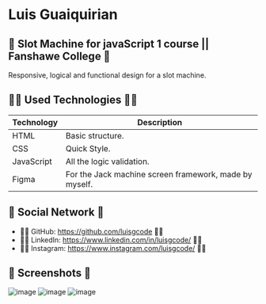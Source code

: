 # Luis Guaiquirian

## 📜 Slot Machine for javaScript 1 course || Fanshawe College 📜

Responsive, logical and functional design for a slot machine.

## 👨‍💻 Used Technologies 👨‍💻

| Technology | Description                                                                          |
| ---------- | ------------------------------------------------------------------------------------ |
| HTML       | Basic structure.                                                                     |
| CSS        | Quick Style.                                                                         |
| JavaScript | All the logic validation.                                                            |
| Figma      | For the Jack machine screen framework, made by myself.                               |

## 🤗 Social Network 🤗

- 🧑‍💻 GitHub: https://github.com/luisgcode 🧑‍💻
- 🧑‍💻 LinkedIn: https://www.linkedin.com/in/luisgcode/ 🧑‍💻
- 🧑‍💻 Instagram: https://www.instagram.com/luisgcode/ 🧑‍💻

## 📜 Screenshots 📜
![image](https://github.com/luisgcode/slotMachineJSCollegeTerm1/assets/72318958/5118d36d-8778-4c91-81eb-cb6f144c78b6)
![image](https://github.com/luisgcode/slotMachineJSCollegeTerm1/assets/72318958/d6f9bf40-ec90-4e74-b3ab-43f6b9f17b77)
![image](https://github.com/luisgcode/slotMachineJSCollegeTerm1/assets/72318958/2e3b1916-dc3d-4e22-b5d8-4040a6ae8c55)
